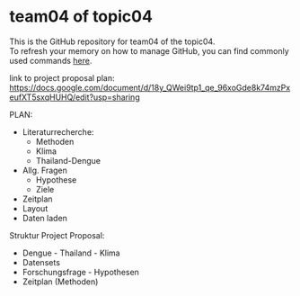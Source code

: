 # team04 of topic04 
 This is the GitHub repository for team04 of the topic04.  
 To refresh your memory on how to manage GitHub, you can find commonly used commands [here](https://github.com/joshnh/Git-Commands).
 
 link to project proposal plan: https://docs.google.com/document/d/18y_QWei9tp1_qe_96xoGde8k74mzPxeufXT5sxqHUHQ/edit?usp=sharing
 
PLAN:
- Literaturrecherche:
     - Methoden
     - Klima
     - Thailand-Dengue
- Allg. Fragen
     - Hypothese
     - Ziele
- Zeitplan
- Layout
- Daten laden

Struktur Project Proposal:
- Dengue - Thailand - Klima
- Datensets
- Forschungsfrage - Hypothesen
- Zeitplan (Methoden)
